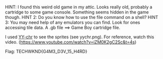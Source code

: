 HINT: I found this weird old game in my attic. Looks really old, probably a cartridge to some game console. Something seems hidden in the game though.
HINT 2: Do you know how to use the file command on a shell?
HINT 3: You may need help of any emulators you can find. Look for ones accessing tile data.
A .gb file ==> Game Boy cartridge file.

I used [YY-chr](https://www.romhacking.net/utilities/119/) to see the sprites (see yychr.png).
For reference, watch this video. (https://www.youtube.com/watch?v=iZM0K2gC2Sc&t=4s)

Flag: TECHWKND{G4M3_D3V_15_H4RD}
